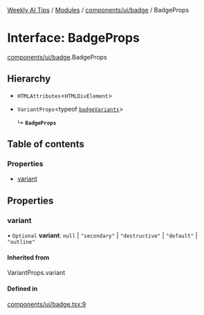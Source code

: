 [Weekly AI Tips](../README.md) / [Modules](../modules.md) / [components/ui/badge](../modules/components_ui_badge.md) / BadgeProps

# Interface: BadgeProps

[components/ui/badge](../modules/components_ui_badge.md).BadgeProps

## Hierarchy

- `HTMLAttributes`\<`HTMLDivElement`\>

- `VariantProps`\<typeof [`badgeVariants`](../modules/components_ui_badge.md#badgevariants)\>

  ↳ **`BadgeProps`**

## Table of contents

### Properties

- [variant](components_ui_badge.BadgeProps.md#variant)

## Properties

### variant

• `Optional` **variant**: ``null`` \| ``"secondary"`` \| ``"destructive"`` \| ``"default"`` \| ``"outline"``

#### Inherited from

VariantProps.variant

#### Defined in

[components/ui/badge.tsx:9](https://github.com/alexsoyes/weekly-ai-tips/blob/82d80f9c03fb9b1eb480331758fae01e00b39731/components/ui/badge.tsx#L9)
